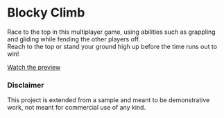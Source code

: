# Blocky Climb
Race to the top in this multiplayer game, using abilities such as grappling and gliding while fending the other players off.  
Reach to the top or stand your ground high up before the time runs out to win!  

[Watch the preview](https://www.youtube.com/watch?v=nLO8lR21xU8)
### Disclaimer
This project is extended from a sample and meant to be demonstrative work, not meant for commercial use of any kind.

